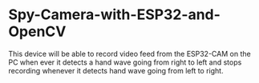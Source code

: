 # Spy-Camera-with-ESP32-and-OpenCV
This device will be able to record video feed from the ESP32-CAM on the PC when ever it detects a hand wave going from right to left and stops recording whenever it detects hand wave going from left to right.
